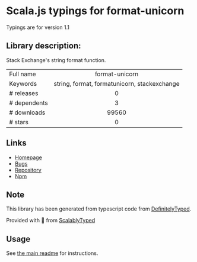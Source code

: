 
# Scala.js typings for format-unicorn

Typings are for version 1.1

## Library description:
Stack Exchange's string format function.

|                    |                 |
| ------------------ | :-------------: |
| Full name          | format-unicorn |
| Keywords           | string, format, formatunicorn, stackexchange |
| # releases         | 0 |
| # dependents       | 3 |
| # downloads        | 99560 |
| # stars            | 0 |

## Links
- [Homepage](https://github.com/tallesl/node-format-unicorn#readme)
- [Bugs](https://github.com/tallesl/node-format-unicorn/issues)
- [Repository](https://github.com/tallesl/node-format-unicorn)
- [Npm](https://www.npmjs.com/package/format-unicorn)
    


## Note
This library has been generated from typescript code from [DefinitelyTyped](https://definitelytyped.org).

Provided with :purple_heart: from [ScalablyTyped](https://github.com/oyvindberg/ScalablyTyped)

## Usage
See [the main readme](../../readme.md) for instructions.


